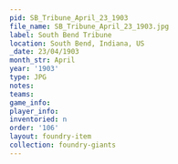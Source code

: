 ```yaml
---
pid: SB_Tribune_April_23_1903
file_name: SB_Tribune_April_23_1903.jpg
label: South Bend Tribune
location: South Bend, Indiana, US
_date: 23/04/1903
month_str: April
year: '1903'
type: JPG
notes: 
teams: 
game_info: 
player_info: 
inventoried: n
order: '106'
layout: foundry-item
collection: foundry-giants
---
```

